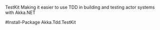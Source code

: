 
TestKit Making it easier to use TDD in building and testing actor systems with Akka.NET

#Install-Package Akka.Tdd.TestKit
